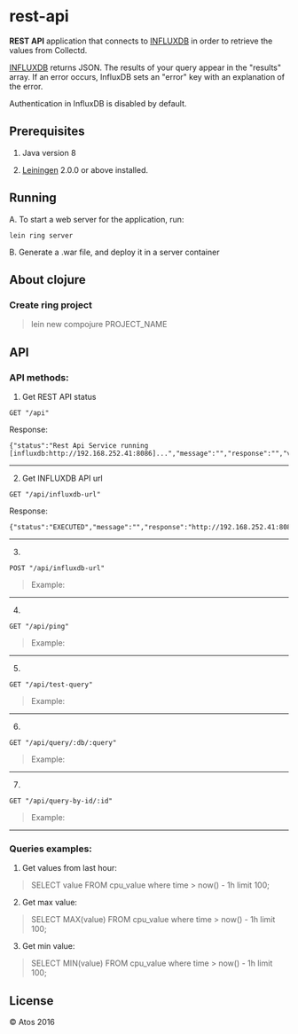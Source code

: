 # rest-api

**REST API** application that connects to [INFLUXDB](https://docs.influxdata.com/influxdb) in order to retrieve the values from Collectd.

[INFLUXDB](https://docs.influxdata.com/influxdb/v1.2/guides/querying_data/) returns JSON. The results of your query appear in the "results" array. If an error occurs, InfluxDB sets an "error" key with an explanation of the error.

Authentication in InfluxDB is disabled by default.

## Prerequisites

1. Java version 8

2. [Leiningen][] 2.0.0 or above installed.

[leiningen]: https://github.com/technomancy/leiningen

## Running

A. To start a web server for the application, run:

    lein ring server

B. Generate a .war file, and deploy it in a server container

## About clojure

### Create ring project

> lein new compojure PROJECT_NAME

## API

### API methods:

1. Get REST API status
```
GET "/api"
```
Response:
```
{"status":"Rest Api Service running [influxdb:http://192.168.252.41:8086]...","message":"","response":"","version":"0.1.0"}
```
-----------------------

2. Get INFLUXDB API url
```
GET "/api/influxdb-url"
```
Response:
```
{"status":"EXECUTED","message":"","response":"http://192.168.252.41:8086"}
```
-----------------------

3.
```
POST "/api/influxdb-url"
```
> Example:
-----------------------

4.
```
GET "/api/ping"
```
> Example:
-----------------------

5.
```
GET "/api/test-query"
```
> Example:
-----------------------

6.
```
GET "/api/query/:db/:query"
```
> Example:
-----------------------

7.
```
GET "/api/query-by-id/:id"
```
> Example:
-----------------------

### Queries examples:

1. Get values from last hour:

  > SELECT value FROM cpu_value where time > now() - 1h limit 100;

2. Get max value:

  > SELECT MAX(value) FROM cpu_value where time > now() - 1h limit 100;

3. Get min value:

  > SELECT MIN(value) FROM cpu_value where time > now() - 1h limit 100;

## License

  &copy; Atos 2016
